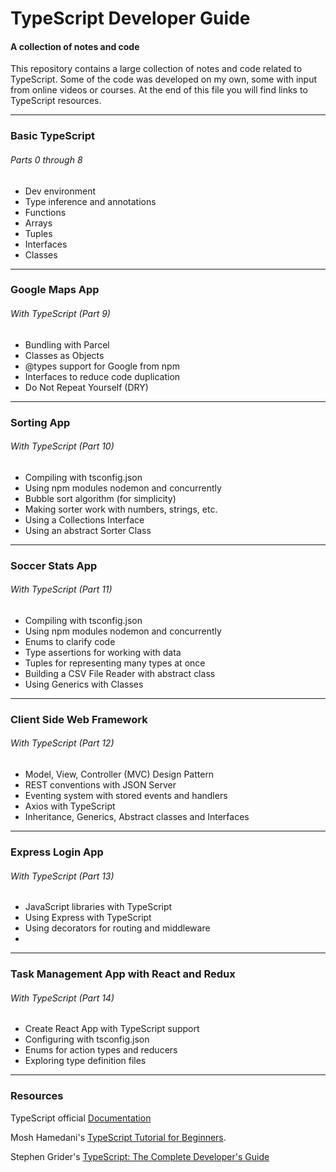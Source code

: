 # TypeScript Developer Guide

#### A collection of notes and code

This repository contains a large collection of notes and code related to TypeScript. Some of the code was developed on my own, some with input from online videos or courses. At the end of this file you will find links to TypeScript resources.

<hr>
<h3>Basic TypeScript</h3>
<h6>Parts 0 through 8</h6>
<ul>
<li>Dev environment</li>
<li>Type inference and annotations</li>
<li>Functions</li>
<li>Arrays</li>
<li>Tuples</li>
<li>Interfaces</li>
<li>Classes</li>
</ul>

<hr>
<h3>Google Maps App</h3>
<h6>With TypeScript (Part 9)</h6>
<ul>
<li>Bundling with Parcel</li>
<li>Classes as Objects</li>
<li>@types support for Google from npm</li>
<li>Interfaces to reduce code duplication</li>
<li>Do Not Repeat Yourself (DRY)</li>
</ul>
<hr>
<h3>Sorting App</h3>
<h6>With TypeScript (Part 10)</h6>
<ul>
<li>Compiling with tsconfig.json</li>
<li>Using npm modules nodemon and concurrently</li>
<li>Bubble sort algorithm (for simplicity)</li>
<li>Making sorter work with numbers, strings, etc.</li>
<li>Using a Collections Interface</li>
<li>Using an abstract Sorter Class</li>
</ul>
<hr>
<h3>Soccer Stats App</h3>
<h6>With TypeScript (Part 11)</h6>
<ul>
<li>Compiling with tsconfig.json</li>
<li>Using npm modules nodemon and concurrently</li>
<li>Enums to clarify code</li>
<li>Type assertions for working with data</li>
<li>Tuples for representing many types at once</li>
<li>Building a CSV File Reader with abstract class</li>
<li>Using Generics with Classes</li>
</ul>
<hr>
<h3>Client Side Web Framework</h3>
<h6>With TypeScript (Part 12)</h6>
<ul>
<li>Model, View, Controller (MVC) Design Pattern</li>
<li>REST conventions with JSON Server</li>
<li>Eventing system with stored events and handlers</li>
<li>Axios with TypeScript</li>
<li>Inheritance, Generics, Abstract classes and Interfaces</li>
</ul>
<hr>
<h3>Express Login App</h3>
<h6>With TypeScript (Part 13)</h6>
<ul>
<li>JavaScript libraries with TypeScript</li>
<li>Using Express with TypeScript</li>
<li>Using decorators for routing and middleware</li>
<li></li>
</ul>
<hr>
<h3>Task Management App with React and Redux</h3>
<h6>With TypeScript (Part 14)</h6>
<ul>
<li>Create React App with TypeScript support</li>
<li>Configuring with tsconfig.json</li>
<li>Enums for action types and reducers</li>
<li>Exploring type definition files</li>

</ul>
<hr>

### Resources

TypeScript official <a href="https://www.typescriptlang.org/docs/">Documentation</a>

Mosh Hamedani's <a href="https://www.youtube.com/watch?v=d56mG7DezGs">TypeScript Tutorial for Beginners</a>.

Stephen Grider's <a href="https://www.udemy.com/course/typescript-the-complete-developers-guide/">TypeScript: The Complete Developer's Guide</a>

